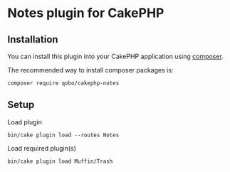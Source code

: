 # Notes plugin for CakePHP

## Installation

You can install this plugin into your CakePHP application using [composer](http://getcomposer.org).

The recommended way to install composer packages is:

```
composer require qobo/cakephp-notes
```

## Setup
Load plugin
```
bin/cake plugin load --routes Notes
```

Load required plugin(s)
```
bin/cake plugin load Muffin/Trash
```